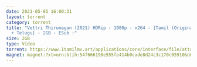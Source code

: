 ```yaml
---
date: 2021-05-05 16:00:31
layout: torrent
category: torrent
title: "Vettri Thirumagan (2021) HDRip - 1080p - x264 - [Tamil (Original Audio)
  + Telugu] - 2GB - ESub :"
size: 2GB
type: Video
torrent: https://www.1tamilmv.art/applications/core/interface/file/attachment.php?id=76734
magnet: magnet:?xt=urn:btih:54f666190e555fe414b0cade8d24c3c170c05910&dn=www.1TamilMV.art%20-%20Vettri%20Thirumagan%20(2021)%20WEB-DL%20-%201080p%20-%20%5bTamil%20(Original)%20%2b%20Telugu%5d%20-%202GB%20-%20ESub.mkv&tr=udp%3a%2f%2fp4p.arenabg.com%3a1337%2fannounce&tr=http%3a%2f%2fpow7.com%3a80%2fannounce&tr=udp%3a%2f%2ftracker.tiny-vps.com%3a6969%2fannounce&tr=http%3a%2f%2ftracker2.itzmx.com%3a6961%2fannounce&tr=udp%3a%2f%2f151.80.120.114%3a2710%2fannounce&tr=udp%3a%2f%2f9.rarbg.com%3a2980%2fannounce&tr=udp%3a%2f%2f9.rarbg.to%3a2800%2fannounce&tr=udp%3a%2f%2fopen.stealth.si%3a80%2fannounce&tr=udp%3a%2f%2ftracker.leechers-paradise.org%3a6969%2fannounce&tr=udp%3a%2f%2ftracker.opentrackr.org%3a1337%2fannounce&tr=http%3a%2f%2ft.nyaatracker.com%3a80%2fannounce
---
```

